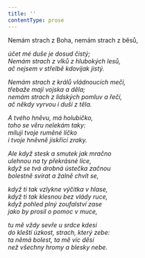 ```yaml
---
title: ''
contentType: prose
---
```


<section>

Nemám strach z Boha, nemám strach z běsů,

_účet mé duše je dosud čistý;  
Nemám strach z vlků z hlubokých lesů,  
ač nejsem v střelbě kdovíjak jistý._

</section>

<section>

_Nemám strach z králů vládnoucích meči,  
třebaže mají vojska a děla;  
nemám strach z lidských pomluv a řečí,  
ač někdy vyrvou i duši z těla._

</section>

<section>

_A tvého hněvu, má holubičko,  
toho se věru nelekám taky:  
miluji tvoje ruměné líčko  
i tvoje hněvně jiskřící zraky._

</section>

<section>

_Ale když stesk a smutek jak mračno  
ulehnou na ty překrásné líce,  
když se tvá drobná ústečka začnou  
bolestně svírat a žalně chvít se,_

</section>

<section>

_když ti tak vzlykne výčitka v hlase,  
když ti tak klesnou bez vlády ruce,  
když pohled plný zoufalství zase  
jako by prosil o pomoc v muce,_

</section>

<section>

_tu mě vždy sevře u srdce kdesi  
do kleští úzkost, strach, který zebe:  
ta němá bolest, ta mě víc děsí  
než všechny hromy a blesky nebe._

</section>
